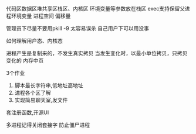 代码区数据区堆共享区栈区、内核区
环境变量等参数放在栈区
exec支持保留父进程环境变量
进程空间
偏移量

管理员下尽量不要用pkill -9 太容易误杀
自己用户下可以用没事

如何理解用户态、内核态

进程产生是复制来的，不发生真实拷贝
当发生变化时，以最小单位拷贝，只拷贝变化的
内存中页

3个作业
1. 脚本最长字符串,低地址高地址
2. 进程各个区了解
3. 实现简易聊天室,发文件

套注册函数,开源UI

多进程记得关闭套接字
防止僵尸进程
